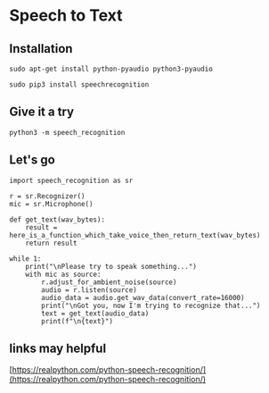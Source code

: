 # Speech to Text

## Installation

```text
sudo apt-get install python-pyaudio python3-pyaudio

sudo pip3 install speechrecognition
```

## Give it a try

```text
python3 -m speech_recognition
```

## Let's go

```text
import speech_recognition as sr

r = sr.Recognizer()
mic = sr.Microphone()

def get_text(wav_bytes):
    result = here_is_a_function_which_take_voice_then_return_text(wav_bytes)
    return result

while 1:
    print("\nPlease try to speak something...")
    with mic as source:
        r.adjust_for_ambient_noise(source)
        audio = r.listen(source)
        audio_data = audio.get_wav_data(convert_rate=16000)
        print("\nGot you, now I'm trying to recognize that...")
        text = get_text(audio_data)
        print(f"\n{text}")
```

## links may helpful

[https://realpython.com/python-speech-recognition/](https://realpython.com/python-speech-recognition/)

